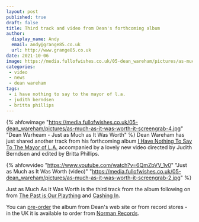 ```yaml
---
layout: post
published: true 
draft: false
title: Third track and video from Dean's forthcoming album
author:
  display_name: Andy
  email: andy@grange85.co.uk
  url: http://www.grange85.co.uk
date: 2021-10-06
image: https://media.fullofwishes.co.uk/05-dean_wareham/pictures/as-much-as-it-was-worth-it-screengrab-1.jpg
categories:
 - video
 - news
 - dean wareham
tags:
 - i have nothing to say to the mayor of l.a.
 - judith berndsen
 - britta phillips
---
```

{% ahfowimage "https://media.fullofwishes.co.uk/05-dean_wareham/pictures/as-much-as-it-was-worth-it-screengrab-4.jpg" "Dean Warheam - Just as Much as It Was Worth" %}
Dean Wareham has just shared another track from his forthcoming album [I Have Nothing To Say To The Mayor of L.A.](/database/dean-and-britta/dean-wareham-releases/dean-wareham-i-have-nothing-to-say-to-the-mayor-of-la/) accompanied by a lovely new video directed by Judith Berndsen and edited by Britta Phillips.

{% ahfowvideo "https://www.youtube.com/watch?v=6QmZbVV_1v0" "Just as Much as It Was Worth (video)" "https://media.fullofwishes.co.uk/05-dean_wareham/pictures/as-much-as-it-was-worth-it-screengrab-2.jpg" %}

Just as Much As It Was Worth is the third track from the album following on from [The Past is Our Plaything](https://www.fullofwishes.co.uk/2021/08/17/pre-order-new-dean-wareham-lp/) and [Cashing In](https://www.fullofwishes.co.uk/2021/09/18/dean-wareham-cashing-in-single-video/).

You can [pre-order](https://deanwareham.com/pre-order) the album from Dean's web site or from record stores - in the UK it is available to order from [Norman Records](https://www.normanrecords.com/records/189439-dean-wareham-i-have-nothing-to-say). 

